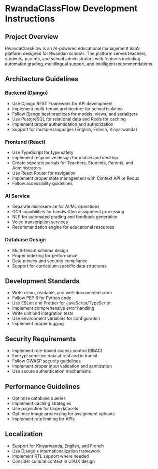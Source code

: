 <!-- Use this file to provide workspace-specific custom instructions to Copilot. For more details, visit https://code.visualstudio.com/docs/copilot/copilot-customization#_use-a-githubcopilotinstructionsmd-file -->

# RwandaClassFlow Development Instructions

## Project Overview
RwandaClassFlow is an AI-powered educational management SaaS platform designed for Rwandan schools. The platform serves teachers, students, parents, and school administrators with features including automated grading, multilingual support, and intelligent recommendations.

## Architecture Guidelines

### Backend (Django)
- Use Django REST Framework for API development
- Implement multi-tenant architecture for school isolation
- Follow Django best practices for models, views, and serializers
- Use PostgreSQL for relational data and Redis for caching
- Implement proper authentication and authorization
- Support for multiple languages (English, French, Kinyarwanda)

### Frontend (React)
- Use TypeScript for type safety
- Implement responsive design for mobile and desktop
- Create separate portals for Teachers, Students, Parents, and Administrators
- Use React Router for navigation
- Implement proper state management with Context API or Redux
- Follow accessibility guidelines

### AI Service
- Separate microservice for AI/ML operations
- OCR capabilities for handwritten assignment processing
- NLP for automated grading and feedback generation
- Voice transcription services
- Recommendation engine for educational resources

### Database Design
- Multi-tenant schema design
- Proper indexing for performance
- Data privacy and security compliance
- Support for curriculum-specific data structures

## Development Standards
- Write clean, readable, and well-documented code
- Follow PEP 8 for Python code
- Use ESLint and Prettier for JavaScript/TypeScript
- Implement comprehensive error handling
- Write unit and integration tests
- Use environment variables for configuration
- Implement proper logging

## Security Requirements
- Implement role-based access control (RBAC)
- Encrypt sensitive data at rest and in transit
- Follow OWASP security guidelines
- Implement proper input validation and sanitization
- Use secure authentication mechanisms

## Performance Guidelines
- Optimize database queries
- Implement caching strategies
- Use pagination for large datasets
- Optimize image processing for assignment uploads
- Implement rate limiting for APIs

## Localization
- Support for Kinyarwanda, English, and French
- Use Django's internationalization framework
- Implement RTL support where needed
- Consider cultural context in UI/UX design
